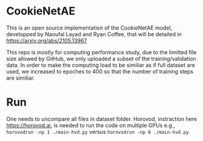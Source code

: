 # CookieNetAE

This is an open source implementation of the CookieNetAE model, developped by Naoufal Layad and Ryan Coffee, that will be detailed in https://arxiv.org/abs/2105.13967

This repo is mostly for computing performance study, due to the limitted file size allowed by GitHub, we only uploaded a subset of the training/validation data.
In order to make the computing load to be similiar as if full dataset are used, we increased to epoches to 400 so that the number of training steps are similiar.

# Run 
One needs to uncompare all files in dataset folder.
Horovod, instraction here https://horovod.ai, is needed to run the code on multiple GPUs e.g., `horovodrun -np 1 ./main-hvd.py` versus `horovodrun -np 8 ./main-hvd.py`
